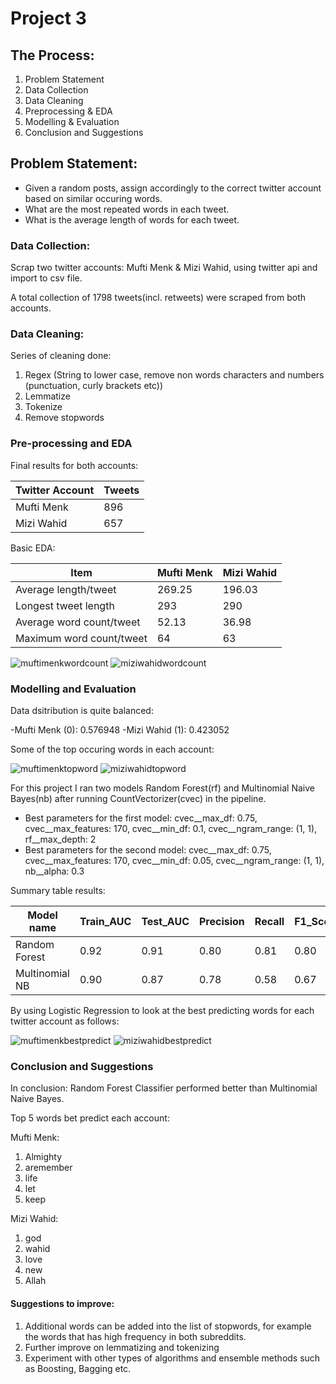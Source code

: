 # Project 3



## The Process:

1. Problem Statement
2. Data Collection
3. Data Cleaning 
4. Preprocessing & EDA
5. Modelling & Evaluation
6. Conclusion and Suggestions


## Problem Statement: 
- Given a random posts, assign accordingly to the correct twitter account based on similar occuring words.
- What are the most repeated words in each tweet.
- What is the average length of words for each tweet.

### Data Collection:

Scrap two twitter accounts: Mufti Menk & Mizi Wahid, using twitter api and import to csv file.

A total collection of 1798 tweets(incl. retweets) were scraped from both accounts.


### Data Cleaning:

Series of cleaning done:
1. Regex (String to lower case, remove non words characters and numbers (punctuation, curly brackets etc))
2. Lemmatize
3. Tokenize
4. Remove stopwords


### Pre-processing and EDA

Final results for both accounts:

|Twitter Account| Tweets|
|---------------|-------|
|Mufti Menk| 896 |
|Mizi Wahid| 657 |


Basic EDA:

|Item               | Mufti Menk | Mizi Wahid |
|-------------------|------------|------------|
|Average length/tweet| 269.25    | 196.03     |
|Longest tweet length| 293       | 290        |
|Average word count/tweet| 52.13 | 36.98      |
|Maximum word count/tweet| 64    | 63         |
 
![muftimenkwordcount]()
![miziwahidwordcount]()

### Modelling and Evaluation

Data dsitribution is quite balanced:

-Mufti Menk (0): 0.576948
-Mizi Wahid (1): 0.423052

Some of the top occuring words in each account:

![muftimenktopword]()
![miziwahidtopword]()

For this project I ran two models Random Forest(rf) and Multinomial Naive Bayes(nb) after running CountVectorizer(cvec) in the pipeline.

- Best parameters for the first model: cvec__max_df: 0.75, cvec__max_features: 170, cvec__min_df: 0.1, cvec__ngram_range: (1, 1), rf__max_depth: 2
- Best parameters for the second model: cvec__max_df: 0.75, cvec__max_features: 170, cvec__min_df: 0.05, cvec__ngram_range: (1, 1), nb__alpha: 0.3

Summary table results:

|Model name| Train_AUC | Test_AUC | Precision | Recall | F1_Score |
| -------- | --------- | -------- | --------- | ------ | -------- |
|Random Forest | 0.92 | 0.91 | 0.80 | 0.81 | 0.80 |
|Multinomial NB | 0.90 | 0.87 | 0.78 | 0.58 | 0.67 |

By using Logistic Regression to look at the best predicting words for each twitter account as follows:

![muftimenkbestpredict]()
![miziwahidbestpredict]()


### Conclusion and Suggestions

In conclusion: Random Forest Classifier performed better than Multinomial Naive Bayes.

Top 5 words bet predict each account:

Mufti Menk:
1. Almighty
2. aremember
3. life
4. let
5. keep

Mizi Wahid:
1. god
2. wahid
3. love
4. new
5. Allah

#### Suggestions to improve:

1. Additional words can be added into the list of stopwords, for example the words that has high frequency in both subreddits.
2. Further improve on lemmatizing and tokenizing
3. Experiment with other types of algorithms and ensemble methods such as Boosting, Bagging etc.
